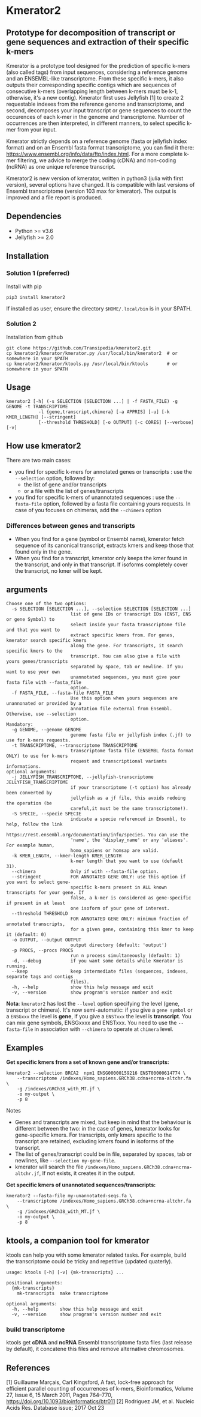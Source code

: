 # Kmerator2

## Prototype for decomposition of transcript or gene sequences and extraction of their specific k-mers


Kmerator is a prototype tool designed for the prediction of specific k-mers (also called tags) from input sequences, considering a reference genome and an ENSEMBL-like transcriptome. From these specific k-mers, it also outputs their corresponding specific contigs which are sequences of consecutive k-mers (overlapping length between k-mers must be k-1, otherwise, it's a new contig). Kmerator first uses Jellyfish [1] to create 2 requestable indexes from the reference genome and transcriptome, and second, decomposes your input transcript or gene sequences to count the occurences of each k-mer in the genome and transcriptome. Number of occurrences are then interpreted, in different manners, to select specific k-mer from your input. 

Kmerator strictly depends on a reference genome (fasta or jellyfish index format) and on an Ensembl fasta format transcriptome, you can find it there: https://www.ensembl.org/info/data/ftp/index.html. For a more complete k-mer filtering, we advice to merge the coding (cDNA) and non-coding (ncRNA) as one unique reference transcript.

Kmerator2 is new version of kmerator, written in python3 (julia with first version), several options have changed. It is compatible with last versions of Ensembl transcriptome (version 103 max for kmerator). The output is improved and a file report is produced. 


## Dependencies

- Python >= v3.6
- Jellyfish >= 2.0


## Installation

### Solution 1 (preferred)

Install with pip

```
pip3 install kmerator2
```

If installed as user, ensure the directory `$HOME/.local/bin` is in your $PATH.


### Solution 2

Installation from github

```
git clone https://github.com/Transipedia/kmerator2.git
cp kmerator2/kmerator/kmerator.py /usr/local/bin/kmerator2  # or somewhere in your $PATH
cp kmerator2/kmerator/ktools.py /usr/local/bin/ktools       # or somewhere in your $PATH
```


## Usage
```
kmerator2 [-h] (-s SELECTION [SELECTION ...] | -f FASTA_FILE) -g GENOME -t TRANSCRIPTOME   
			-l {gene,transcript,chimera} [-a APPRIS] [-u] [-k KMER_LENGTH] [--stringent]  
			[--threshold THRESHOLD] [-o OUTPUT] [-c CORES] [--verbose] [-v]
```


## How use kmerator2

There are two main cases:

- you find for specific k-mers for annotated genes or transcripts : use the `--selection` option, followed by:
	- the list of gene and/or transcripts
	- or a file with the list of genes/transcripts
- you find for specific k-mers of unannotated sequences : use the `--fasta-file` option, followed by a fasta file containing yours requests. In case of you focuses on chimeras, add the `--chimera` option

### Differences between genes and transcripts

- When you find for a gene (symbol or Ensembl name), kmerator fetch sequence of its canonical transcript, extracts kmers and keep those that found only in the gene.
- When you find for a transcript, kmerator only keeps the kmer found in the transcript, and only in that transcript. If isoforms completely cover the transcript, no kmer will be kept.

## arguments

```
Choose one of the two options:
  -s SELECTION [SELECTION ...], --selection SELECTION [SELECTION ...]
                        list of gene IDs or transcript IDs (ENST, ENS or gene Symbol) to
                        select inside your fasta transcriptome file and that you want to
                        extract specific kmers from. For genes, kmerator search specific kmers
                        along the gene. For transcripts, it search specific kmers to the
                        transcript. You can also give a file with yours genes/transcripts
                        separated by space, tab or newline. If you want to use your own
                        unannotated sequences, you must give your fasta file with --fasta_file
                        option.
  -f FASTA_FILE, --fasta-file FASTA_FILE
                        Use this option when yours sequences are unannonated or provided by a
                        annotation file external from Ensembl. Otherwise, use --selection
                        option.
Mandatory:
  -g GENOME, --genome GENOME
                        genome fasta file or jellyfish index (.jf) to use for k-mers requests.
  -t TRANSCRIPTOME, --transcriptome TRANSCRIPTOME
                        transcriptome fasta file (ENSEMBL fasta format ONLY) to use for k-mers
                        request and transcriptional variants informations.
optional arguments:
  -j JELLYFISH_TRANSCRIPTOME, --jellyfish-transcriptome JELLYFISH_TRANSCRIPTOME
                        if your transcriptome (-t option) has already been converted by
                        jellyfish as a jf file, this avoids redoing the operation (be
                        careful,it must be the same transcriptome!).
  -S SPECIE, --specie SPECIE
                        indicate a specie referenced in Ensembl, to help, follow the link
                        https://rest.ensembl.org/documentation/info/species. You can use the
                        'name', the 'display_name' or any 'aliases'. For example human,
                        homo_sapiens or homsap are valid.
  -k KMER_LENGTH, --kmer-length KMER_LENGTH
                        k-mer length that you want to use (default 31).
  --chimera             Only if with --fasta-file option.
  --stringent           FOR ANNOTATED GENE ONLY: use this option if you want to select gene-
                        specific k-mers present in ALL known transcripts for your gene. If
                        false, a k-mer is considered as gene-specific if present in at least
                        one isoform of your gene of interest.
  --threshold THRESHOLD
                        FOR ANNOTATED GENE ONLY: minimum fraction of annotated transcripts,
                        for a given gene, containing this kmer to keep it (default: 0)
  -o OUTPUT, --output OUTPUT
                        output directory (default: 'output')
  -p PROCS, --procs PROCS
                        run n process simultaneously (default: 1)
  -d, --debug           if you want some details while Kmerator is running.
  --keep                keep intermediate files (sequences, indexes, separate tags and contigs
                        files).
  -h, --help            show this help message and exit
  -v, --version         show program's version number and exit
```


**Nota**: `kmerator2` has lost the `--level` option specifying the level (gene, transcript or chimera). It's now semi-automatic: if you give a `gene symbol` or a `ENSGxxx` the level is **gene**, if you give a `ENSTxxx` the level is **transcript**. You can mix gene symbols, ENSGxxxx and ENSTxxx. You need to use the `--fasta-file` in association with `--chimera` to operate at `chimera` level.

## Examples

**Get specific kmers from a set of known gene and/or transcripts:**
```
kmerator2 --selection BRCA2  npm1 ENSG00000159216 ENST00000614774 \
	--transcriptome /indexes/Homo_sapiens.GRCh38.cdna+ncrna-altchr.fa \
	-g /indexes/GRCh38_with_MT.jf \
	-o my-output \
	-p 8
```
Notes
- Genes and transcripts are mixed, but keep in mind that the behaviour is different between the two: in the case of genes, kmerator looks for gene-specific kmers. For transcripts, only kmers specific to the transcript are retained, excluding kmers found in isoforms of the transcript.
- The list of genes/transcript could be in file, separated by spaces, tab or newlines, like `--selection my-gene-file`.
- kmerator will search the file `/indexes/Homo_sapiens.GRCh38.cdna+ncrna-altchr.jf`, If not exists, it creates it in the output.

**Get specific kmers of unannotated sequences/transcripts:**
```
kmerator2 --fasta-file my-unannotated-seqs.fa \
	--transcriptome /indexes/Homo_sapiens.GRCh38.cdna+ncrna-altchr.fa \
	-g /indexes/GRCh38_with_MT.jf \
	-o my-output \
	-p 8
```



## ktools, a companion tool for kmerator

ktools can help you with some kmerator related tasks. For example, build the transcriptome could be tricky and repetitive (updated quaterly).

```
usage: ktools [-h] [-v] {mk-transcripts} ...

positional arguments:
  {mk-transcripts}
    mk-transcripts  make transcriptome

optional arguments:
  -h, --help        show this help message and exit
  -v, --version     show program's version number and exit
```

### build transcriptome

ktools get **cDNA** and **ncRNA** Ensembl transcriptome fasta files (last release by default), it concatene this files and remove alternative chromosomes.




## References

[1] Guillaume Marçais, Carl Kingsford, A fast, lock-free approach for efficient parallel counting of occurrences of k-mers, Bioinformatics, Volume 27, Issue 6, 15 March 2011, Pages 764–770, https://doi.org/10.1093/bioinformatics/btr011
[2] Rodriguez JM, et al. Nucleic Acids Res. Database issue; 2017 Oct 23
